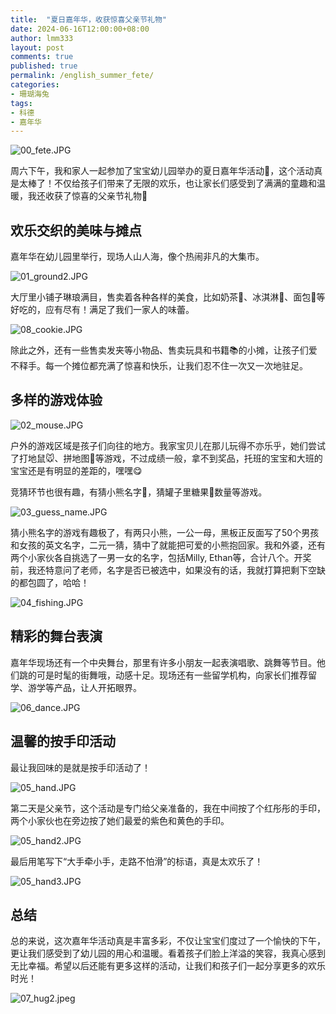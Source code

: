 ```yaml
---
title:  "夏日嘉年华，收获惊喜父亲节礼物"
date: 2024-06-16T12:00:00+08:00
author: lmm333
layout: post
comments: true
published: true
permalink: /english_summer_fete/
categories:
- 珊瑚海兔
tags:
- 科德
- 嘉年华
---
```

![00_fete.JPG](../images/2024-06-16-english_summer_fete/00_fete.JPG)

周六下午，我和家人一起参加了宝宝幼儿园举办的夏日嘉年华活动🎡，这个活动真是太棒了！不仅给孩子们带来了无限的欢乐，也让家长们感受到了满满的童趣和温暖，我还收获了惊喜的父亲节礼物🎁

## 欢乐交织的美味与摊点

嘉年华在幼儿园里举行，现场人山人海，像个热闹非凡的大集市。

![01_ground2.JPG](../images/2024-06-16-english_summer_fete/01_ground2.JPG)

大厅里小铺子琳琅满目，售卖着各种各样的美食，比如奶茶🥤、冰淇淋🍦、面包🍞等好吃的，应有尽有！满足了我们一家人的味蕾。

![08_cookie.JPG](../images/2024-06-16-english_summer_fete/08_cookie.JPG)

除此之外，还有一些售卖发夹等小物品、售卖玩具和书籍📚的小摊，让孩子们爱不释手。每一个摊位都充满了惊喜和快乐，让我们忍不住一次又一次地驻足。

## 多样的游戏体验

![02_mouse.JPG](../images/2024-06-16-english_summer_fete/02_mouse.JPG)

户外的游戏区域是孩子们向往的地方。我家宝贝儿在那儿玩得不亦乐乎，她们尝试了打地鼠🐭、拼地图🧩等游戏，不过成绩一般，拿不到奖品，托班的宝宝和大班的宝宝还是有明显的差距的，嘿嘿😋

竞猜环节也很有趣，有猜小熊名字🐻，猜罐子里糖果🍬数量等游戏。

![03_guess_name.JPG](../images/2024-06-16-english_summer_fete/03_guess_name.JPG)

猜小熊名字的游戏有趣极了，有两只小熊，一公一母，黑板正反面写了50个男孩和女孩的英文名字，二元一猜，猜中了就能把可爱的小熊抱回家。我和外婆，还有两个小家伙各自挑选了一男一女的名字，包括Milly, Ethan等，合计八个。开奖前，我还特意问了老师，名字是否已被选中，如果没有的话，我就打算把剩下空缺的都包圆了，哈哈！

![04_fishing.JPG](../images/2024-06-16-english_summer_fete/04_fishing.JPG)

## 精彩的舞台表演

嘉年华现场还有一个中央舞台，那里有许多小朋友一起表演唱歌、跳舞等节目。他们跳的可是时髦的街舞哦，动感十足。现场还有一些留学机构，向家长们推荐留学、游学等产品，让人开拓眼界。

![06_dance.JPG](../images/2024-06-16-english_summer_fete/06_dance.JPG)

## 温馨的按手印活动

最让我回味的是就是按手印活动了！

![05_hand.JPG](../images/2024-06-16-english_summer_fete/05_hand.JPG)

第二天是父亲节，这个活动是专门给父亲准备的，我在中间按了个红彤彤的手印，两个小家伙也在旁边按了她们最爱的紫色和黄色的手印。

![05_hand2.JPG](../images/2024-06-16-english_summer_fete/05_hand2.JPG)

最后用笔写下“大手牵小手，走路不怕滑”的标语，真是太欢乐了！

![05_hand3.JPG](../images/2024-06-16-english_summer_fete/05_hand3.JPG)

## 总结

总的来说，这次嘉年华活动真是丰富多彩，不仅让宝宝们度过了一个愉快的下午，更让我们感受到了幼儿园的用心和温暖。看着孩子们脸上洋溢的笑容，我真心感到无比幸福。希望以后还能有更多这样的活动，让我们和孩子们一起分享更多的欢乐时光！

![07_hug2.jpeg](../images/2024-06-16-english_summer_fete/07_hug2.jpeg)